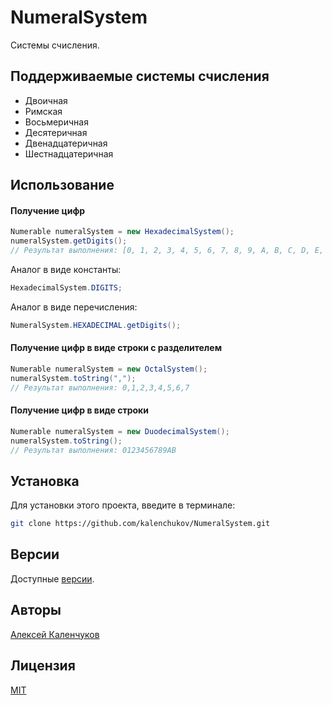 # NumeralSystem

Системы счисления.

## Поддерживаемые системы счисления

* Двоичная
* Римская
* Восьмеричная
* Десятеричная
* Двенадцатеричная
* Шестнадцатеричная

## Использование

#### Получение цифр

```java
Numerable numeralSystem = new HexadecimalSystem();
numeralSystem.getDigits();
// Результат выполнения: [0, 1, 2, 3, 4, 5, 6, 7, 8, 9, A, B, C, D, E, F]
```

Аналог в виде константы:

```java
HexadecimalSystem.DIGITS;
```

Аналог в виде перечисления:

```java
NumeralSystem.HEXADECIMAL.getDigits();
```

#### Получение цифр в виде строки с разделителем

```java
Numerable numeralSystem = new OctalSystem();
numeralSystem.toString(",");
// Результат выполнения: 0,1,2,3,4,5,6,7
```

#### Получение цифр в виде строки

```java
Numerable numeralSystem = new DuodecimalSystem();
numeralSystem.toString();
// Результат выполнения: 0123456789AB
```

## Установка

Для установки этого проекта, введите в терминале:

```bash
git clone https://github.com/kalenchukov/NumeralSystem.git
```

## Версии

Доступные [версии](https://github.com/kalenchukov/NumeralSystem/releases).

## Авторы

[Алексей Каленчуков](https://github.com/kalenchukov)

## Лицензия

[MIT](https://opensource.org/licenses/MIT)
